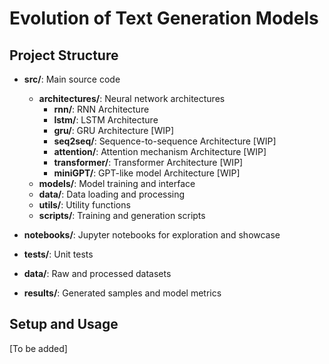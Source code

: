 # Evolution of Text Generation Models

## Project Structure

- **src/**: Main source code
  - **architectures/**: Neural network architectures
    - **rnn/**: RNN Architecture
    - **lstm/**: LSTM Architecture
    - **gru/**: GRU Architecture [WIP]
    - **seq2seq/**: Sequence-to-sequence Architecture [WIP]
    - **attention/**: Attention mechanism Architecture [WIP]
    - **transformer/**: Transformer Architecture [WIP]
    - **miniGPT/**: GPT-like model Architecture [WIP]
  - **models/**: Model training and interface 
  - **data/**: Data loading and processing
  - **utils/**: Utility functions
  - **scripts/**: Training and generation scripts

- **notebooks/**: Jupyter notebooks for exploration and showcase
- **tests/**: Unit tests
- **data/**: Raw and processed datasets
- **results/**: Generated samples and model metrics

## Setup and Usage

[To be added]

